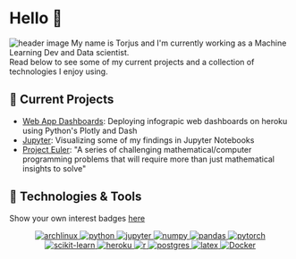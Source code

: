 # Hello 👋
![header image](https://w.wallhaven.cc/full/wq/wallhaven-wq56px.jpg)
My name is Torjus and I'm currently working as a Machine Learning Dev and Data scientist.  
Read below to see some of my current projects and a collection of technologies I enjoy using.

## :open_book: Current Projects 
- [Web App Dashboards](https://plotly.com/dash/): Deploying infograpic web dashboards on heroku using Python's Plotly and Dash
- [Jupyter](https://jupyter.org/): Visualizing some of my findings in Jupyter Notebooks
- [Project Euler](https://github.com/torjusn/project_euler): "A series of challenging mathematical/computer programming problems that will require more than just mathematical insights to solve"

## 🔧 Technologies & Tools
Show your own interest badges [here](https://github.com/Ileriayo/markdown-badges)
<div align="center">
  
  <a href="">![archlinux](https://img.shields.io/badge/Arch_Linux-1793D1?style=for-the-badge&logo=arch-linux&logoColor=white)
  <a href="">![python](https://img.shields.io/badge/Python-3776AB?style=for-the-badge&logo=python&logoColor=white)
  <a href="">![jupyter](https://img.shields.io/badge/Jupyter-F37626.svg?&style=for-the-badge&logo=Jupyter&logoColor=white)
  <a href="">![numpy](https://img.shields.io/badge/Numpy-777BB4?style=for-the-badge&logo=numpy&logoColor=white)
  <a href="">![pandas](https://img.shields.io/badge/Pandas-2C2D72?style=for-the-badge&logo=pandas&logoColor=white)
  <a href="">![pytorch](https://img.shields.io/badge/PyTorch-EE4C2C?style=for-the-badge&logo=PyTorch&logoColor=white)
  <a href="">![scikit-learn](https://img.shields.io/badge/scikit_learn-F7931E?style=for-the-badge&logo=scikit-learn&logoColor=white)
  <a href="">![heroku](https://img.shields.io/badge/Heroku-430098?style=for-the-badge&logo=heroku&logoColor=white)
  <a href="">![r](https://img.shields.io/badge/R-276DC3?style=for-the-badge&logo=r&logoColor=white)
  <a href="">![postgres](https://img.shields.io/badge/postgres-%23316192.svg?style=for-the-badge&logo=postgresql&logoColor=white)
  <a href="">![latex](https://img.shields.io/badge/LaTeX-47A141?style=for-the-badge&logo=LaTeX&logoColor=white)
  <a href="">![Docker](https://img.shields.io/badge/docker-%230db7ed.svg?style=for-the-badge&logo=docker&logoColor=white)
</div>

